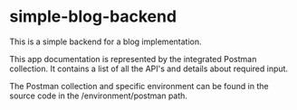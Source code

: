# simple-blog-backend

This is a simple backend for a blog implementation. 

This app documentation is represented by the integrated Postman collection. It contains a list of all the API's and details about required input. 

The Postman collection and specific environment can be found in the source code in the /environment/postman path. 
